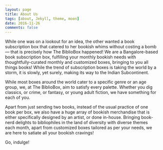```yaml
---
layout: page
title: About Us
tags: [about, Jekyll, theme, moon]
date: 2016-11-26
comments: false
---
```


While one was on a lookout for an idea, the other wanted a book subscription box that catered to her bookish whims without costing a bomb — that is precisely how The BiblioBox happened! We are a Bangalore-based book subscription box, fulfilling your monthly bookish needs with thoughtfully-curated monthly and customized boxes, bringing to you all things books! While the trend of subscription boxes is taking the world by a storm, it is slowly, yet surely, making its way to the Indian Subcontinent.

While most boxes around the world cater to a specific genre or an age group, we, at The BiblioBox, aim to satisfy every palette. Whether you dig classics, or crime, or fantasy, or young adult fiction, we have something for each of you.

Apart from just sending two books, instead of the usual practice of one book per box, we also have a huge array of bookish merchandise that is either specifically designed by an artist, or done in-house. Bringing book-nerd delights to bibliophiles in the land of diversity with diverse themes each month, apart from customized boxes tailored as per your needs, we are here to satiate all your bookish cravings!

Go, indulge!
